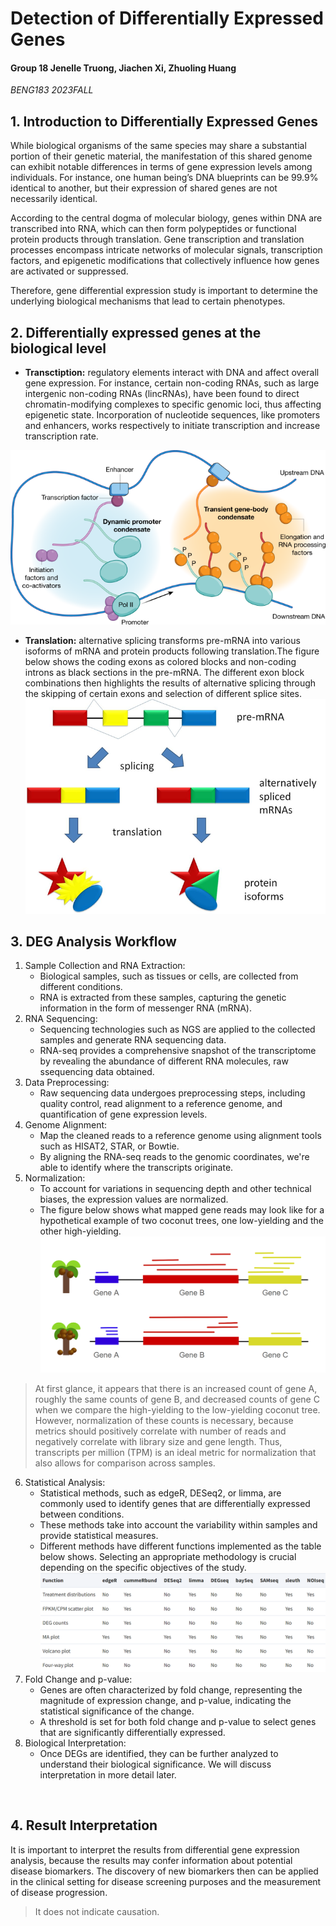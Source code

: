 # Detection of Differentially Expressed Genes #  
#### Group 18 Jenelle Truong, Jiachen Xi, Zhuoling Huang  
*BENG183 2023FALL* <br>

## 1. Introduction to Differentially Expressed Genes
While biological organisms of the same species may share a substantial portion of their genetic material, the manifestation of this shared genome can exhibit notable differences in terms of gene expression levels among individuals. For instance, one human being’s DNA blueprints can be 99.9% identical to another, but their expression of shared genes are not necessarily identical. 

According to the central dogma of molecular biology, genes within DNA are transcribed into RNA, which can then form polypeptides or functional protein products through translation. 
Gene transcription and translation processes encompass intricate networks of molecular signals, transcription factors, and epigenetic modifications that collectively influence how genes are activated or suppressed. 

Therefore, gene differential expression study is important to determine the underlying biological mechanisms that lead to certain phenotypes. 


## 2. Differentially expressed genes at the biological level
* __Transctiption:__  regulatory elements interact with DNA and affect overall gene expression.  For instance, certain non-coding RNAs, such as large intergenic non-coding RNAs (lincRNAs), have been found to direct chromatin-modifying complexes to specific genomic loci, thus affecting epigenetic state. Incorporation of nucleotide sequences, like promoters and enhancers, works respectively to initiate transcription and increase transcription rate.
  
![alt](transcription_model.png)   
* __Translation:__ alternative splicing transforms pre-mRNA into various isoforms of mRNA and protein products following translation.The figure below shows the coding exons as colored blocks and non-coding introns as black sections in the pre-mRNA. The different exon block combinations then highlights the results of alternative splicing through the skipping of certain exons and selection of different splice sites.  <br>
![alt](alt_splice.png)

## 3. DEG Analysis Workflow  
1. Sample Collection and RNA Extraction:
   - Biological samples, such as tissues or cells, are collected from different conditions.  
   - RNA is extracted from these samples, capturing the genetic information in the form of messenger RNA (mRNA). <br>
2. RNA Sequencing:
   - Sequencing technologies such as NGS are applied to the collected samples and generate RNA sequencing data.
   - RNA-seq provides a comprehensive snapshot of the transcriptome by revealing the abundance of different RNA molecules, raw ssequencing data obtained.
3. Data Preprocessing:
   - Raw sequencing data undergoes preprocessing steps, including quality control, read alignment to a reference genome, and quantification of gene expression levels.
4. Genome Alignment:
   - Map the cleaned reads to a reference genome using alignment tools such as HISAT2, STAR, or Bowtie.
   - By aligning the RNA-seq reads to the genomic coordinates, we're able to identify where the transcripts originate.
5. Normalization:
   - To account for variations in sequencing depth and other technical biases, the expression values are normalized. 
   - The figure below shows what mapped gene reads may look like for a hypothetical example of two coconut trees, one low-yielding and the other high-yielding.
   ![alt](norm_vis.png)
> At first glance, it appears that there is an increased count of gene A, roughly the same counts of gene B, and decreased counts of gene C when we compare the high-yielding to the low-yielding coconut tree. However, normalization of these counts is necessary, because metrics should positively correlate with number of reads and negatively correlate with library size and gene length. Thus, transcripts per million (TPM) is an ideal metric for normalization that also allows for comparison across samples.
6. Statistical Analysis:  
   - Statistical methods, such as edgeR, DESeq2, or limma, are commonly used to identify genes that are differentially expressed between conditions. 
   - These methods take into account the variability within samples and provide statistical measures.
   - Different methods have different functions implemented as the table below shows. Selecting an appropriate methodology is crucial depending on the specific objectives of the study. <br>
![alt](methods_table.png)
7. Fold Change and p-value:  
   - Genes are often characterized by fold change, representing the magnitude of expression change, and p-value, indicating the statistical significance of the change.  
   - A threshold is set for both fold change and p-value to select genes that are significantly differentially expressed.  
8. Biological Interpretation:  
   - Once DEGs are identified, they can be further analyzed to understand their biological significance. We will discuss interpretation in more detail later.
<br>

## 4. Result Interpretation  
It is important to interpret the results from differential gene expression analysis, because the results may confer information about potential disease biomarkers. The discovery of new biomarkers then can be applied in the clinical setting for disease screening purposes and the measurement of disease progression.<br>
> It does not indicate causation. 
